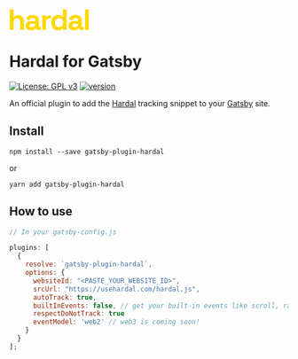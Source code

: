 <svg width="144" height="39" fill="#ffd700" xmlns="http://www.w3.org/2000/svg" id="svg-558124964_3197"><path d="M.908 38V.943h6.67v14.029h.953c.282-.565.723-1.13 1.323-1.694.6-.565 1.394-1.024 2.382-1.376 1.024-.389 2.312-.583 3.865-.583 2.047 0 3.829.477 5.347 1.43 1.552.917 2.752 2.205 3.6 3.864.846 1.623 1.27 3.53 1.27 5.717V38h-6.67V22.86c0-1.977-.494-3.459-1.483-4.447-.953-.988-2.329-1.482-4.129-1.482-2.047 0-3.635.688-4.764 2.064-1.13 1.341-1.694 3.23-1.694 5.665V38H.908Zm38.39.741c-1.87 0-3.546-.318-5.028-.953-1.483-.67-2.665-1.623-3.547-2.858-.847-1.27-1.27-2.806-1.27-4.606 0-1.8.423-3.3 1.27-4.5.882-1.235 2.082-2.153 3.6-2.753 1.553-.635 3.317-.952 5.294-.952h7.199v-1.483c0-1.235-.388-2.24-1.165-3.017-.776-.812-2.011-1.218-3.705-1.218-1.659 0-2.894.389-3.706 1.165-.812.741-1.341 1.712-1.588 2.912l-6.14-2.065a10.605 10.605 0 0 1 2.01-3.653c.954-1.13 2.206-2.03 3.76-2.7 1.588-.706 3.51-1.058 5.77-1.058 3.458 0 6.193.864 8.205 2.594 2.012 1.729 3.018 4.235 3.018 7.517v9.793c0 1.06.494 1.588 1.482 1.588h2.117V38h-4.447c-1.305 0-2.382-.318-3.229-.953s-1.27-1.482-1.27-2.54v-.054h-1.006c-.141.424-.459.988-.953 1.694-.494.67-1.27 1.27-2.33 1.8-1.058.53-2.505.794-4.34.794Zm1.166-5.4c1.87 0 3.388-.511 4.552-1.535 1.2-1.059 1.8-2.453 1.8-4.182v-.53h-6.723c-1.235 0-2.206.265-2.912.795s-1.058 1.27-1.058 2.223c0 .953.37 1.73 1.111 2.33.741.6 1.818.9 3.23.9ZM59.369 38V11.743h6.564v2.964h.953c.388-1.059 1.024-1.835 1.906-2.329.918-.494 1.976-.741 3.176-.741h3.176v5.929h-3.282c-1.694 0-3.088.459-4.182 1.376-1.094.883-1.64 2.259-1.64 4.13V38h-6.671Zm28.264.741c-2.082 0-4.041-.512-5.876-1.535-1.8-1.059-3.247-2.594-4.341-4.606-1.094-2.011-1.641-4.447-1.641-7.305v-.847c0-2.859.547-5.294 1.64-7.306 1.095-2.011 2.542-3.529 4.342-4.552 1.8-1.059 3.758-1.588 5.876-1.588 1.588 0 2.912.194 3.97.582 1.094.353 1.977.812 2.647 1.376.67.565 1.182 1.165 1.535 1.8h.953V.943h6.67V38h-6.564v-3.176h-.953c-.6.988-1.535 1.888-2.806 2.7-1.235.811-3.052 1.217-5.452 1.217Zm2.012-5.823c2.047 0 3.758-.653 5.135-1.959 1.376-1.34 2.064-3.282 2.064-5.823v-.53c0-2.54-.688-4.464-2.064-5.77-1.342-1.34-3.053-2.011-5.135-2.011-2.047 0-3.759.67-5.135 2.011-1.377 1.306-2.065 3.23-2.065 5.77v.53c0 2.541.688 4.482 2.065 5.823 1.376 1.306 3.088 1.959 5.135 1.959Zm26.929 5.823c-1.871 0-3.547-.318-5.029-.953-1.483-.67-2.665-1.623-3.547-2.858-.847-1.27-1.271-2.806-1.271-4.606 0-1.8.424-3.3 1.271-4.5.882-1.235 2.082-2.153 3.6-2.753 1.553-.635 3.317-.952 5.293-.952h7.2v-1.483c0-1.235-.388-2.24-1.165-3.017-.776-.812-2.011-1.218-3.705-1.218-1.659 0-2.894.389-3.706 1.165-.812.741-1.341 1.712-1.588 2.912l-6.141-2.065a10.607 10.607 0 0 1 2.012-3.653c.953-1.13 2.206-2.03 3.758-2.7 1.589-.706 3.512-1.058 5.771-1.058 3.458 0 6.193.864 8.205 2.594 2.012 1.729 3.017 4.235 3.017 7.517v9.793c0 1.06.495 1.588 1.483 1.588h2.117V38h-4.447c-1.305 0-2.382-.318-3.229-.953s-1.27-1.482-1.27-2.54v-.054h-1.006c-.141.424-.459.988-.953 1.694-.494.67-1.27 1.27-2.329 1.8-1.059.53-2.506.794-4.341.794Zm1.164-5.4c1.871 0 3.389-.511 4.553-1.535 1.2-1.059 1.8-2.453 1.8-4.182v-.53h-6.723c-1.235 0-2.206.265-2.912.795-.705.53-1.058 1.27-1.058 2.223 0 .953.37 1.73 1.111 2.33.741.6 1.818.9 3.229.9ZM136.644 38V.943h6.67V38h-6.67Z" fill="#ffd700"></path></svg>

# Hardal for Gatsby

[![License: GPL v3](https://img.shields.io/badge/License-GPLv3-blue.svg)](https://www.gnu.org/licenses/gpl-3.0) [![version](https://img.shields.io/badge/version-1.0.1-green.svg)](https://semver.org)

An official plugin to add the [Hardal](https://usehardal.com/) tracking snippet to your [Gatsby](https://www.gatsbyjs.com/) site.

## Install

`npm install --save gatsby-plugin-hardal`

or

`yarn add gatsby-plugin-hardal`

## How to use

```javascript
// In your gatsby-config.js

plugins: [
  {
    resolve: `gatsby-plugin-hardal`,
    options: {
      websiteId: "<PASTE_YOUR_WEBSITE_ID>",
      srcUrl: "https://usehardal.com/hardal.js",
      autoTrack: true,
      builtInEvents: false, // get your built-in events like scroll, rage click, etc.
      respectDoNotTrack: true
      eventModel: 'web2' // web3 is coming soon!
    }
  }
];
```
